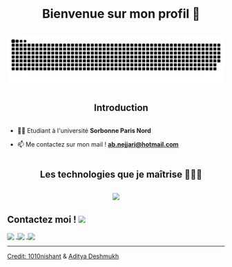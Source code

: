 <div id="user-content-toc">
  <ul align="center">
    <summary><h1 style="display: inline-block">Bienvenue sur mon profil 👋 </h1></summary>
  </ul>
</div>


<!--- snake -->
<div align="center">
  <img  src="https://github.com/1999AZZAR/1999AZZAR/blob/main/resources/img/grid-snake.svg"
       alt="snake" /></a>
</div>


<!--h2 without bottom border-->
<div id="user-content-toc">
  <ul align="center">
    <summary><h2 style="display: inline-block">Introduction</h2></summary>
  </ul>
</div>


<!--Intro start-->

- 👨‍🎓 Etudiant à l'université **Sorbonne Paris Nord**

- 📫 Me contactez sur mon mail ! **ab.nejjari@hotmail.com**

<!--Intro end-->

<!--h1 without bottom border-->
<div id="user-content-toc">
  <ul align="center">
    <summary><h2 style="display: inline-block">Les technologies que je maîtrise 👨🏻‍💻</h2></summary>
  </ul>
</div>
<!--tech stack icons-->
<p align="center">
  <a href="https://skillicons.dev">
    <img src="https://skillicons.dev/icons?i=html,css,php,py,java,js,jquery,react,nodejs,bootstrap,c,bash,powershell,mysql,postgresql,linux,discord,bots,selenium,gherkin,docker,jenkins,github,git,idea,vscode,eclipse,figma,ps&perline=14" />
  </a>
</p>



<h2> Contactez moi ! <img src='https://raw.githubusercontent.com/ShahriarShafin/ShahriarShafin/main/Assets/handshake.gif' width="100px"> </h2>

<a href = 'https://www.linkedin.com/in/abdenour-nejjari-57a4ba254/'> <img width = '32px' align= 'center' src="https://raw.githubusercontent.com/rahulbanerjee26/githubAboutMeGenerator/main/icons/linked-in-alt.svg"/></a>‎ ‎ ‎ ‎ <a href = 'https://github.com/AbdenourN'> <img width = '32px' align= 'center' src="https://raw.githubusercontent.com/rahulbanerjee26/githubAboutMeGenerator/main/icons/github.svg"/></a> ‎ ‎ ‎ <a href = 'https://abdenourn.github.io/Abdenour-Portfolio/'> <img width = '32px' align= 'center' src="https://raw.githubusercontent.com/rahulbanerjee26/githubAboutMeGenerator/main/icons/blogger.svg"/>



----------------------------------------------------------------------
Credit: [1010nishant](https://github.com/1010nishant) & [Aditya Deshmukh](https://github.com/Aditya664)
